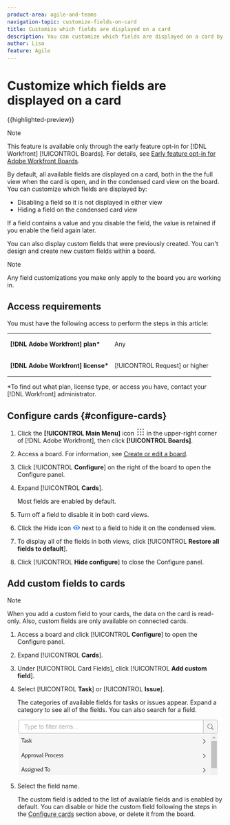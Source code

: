 ```yaml
---
product-area: agile-and-teams
navigation-topic: customize-fields-on-card
title: Customize which fields are displayed on a card
description: You can customize which fields are displayed on a card by disabling a field so it is not displayed in the full card or condensed view, or hiding a field on the condensed card view.
author: Lisa
feature: Agile
---
```


# Customize which fields are displayed on a card

{{highlighted-preview}}

>[!NOTE]
>
>This feature is available only through the early feature opt-in for [!DNL Workfront] [!UICONTROL Boards]. For details, see [Early feature opt-in for Adobe Workfront Boards](/help/quicksilver/agile/get-started-with-boards/boards-early-feature-opt-in.md).

By default, all available fields are displayed on a card, both in the the full view when the card is open, and in the condensed card view on the board. You can customize which fields are displayed by:

* Disabling a field so it is not displayed in either view
* Hiding a field on the condensed card view

If a field contains a value and you disable the field, the value is retained if you enable the field again later.

You can also display custom fields that were previously created. You can't design and create new custom fields within a board.

>[!NOTE]
>
>Any field customizations you make only apply to the board you are working in.

## Access requirements

You must have the following access to perform the steps in this article:

<table style="table-layout:auto"> 
 <col> 
 </col> 
 <col> 
 </col> 
 <tbody> 
  <tr> 
   <td role="rowheader"><strong>[!DNL Adobe Workfront] plan*</strong></td> 
   <td> <p>Any</p> </td> 
  </tr> 
  <tr> 
   <td role="rowheader"><strong>[!DNL Adobe Workfront] license*</strong></td> 
   <td> <p>[!UICONTROL Request] or higher</p> </td> 
  </tr>
   </tbody> 
</table>

&#42;To find out what plan, license type, or access you have, contact your [!DNL Workfront] administrator.

## Configure cards {#configure-cards}

1. Click the **[!UICONTROL Main Menu]** icon ![](assets/main-menu-icon.png) in the upper-right corner of [!DNL Adobe Workfront], then click **[!UICONTROL Boards]**.
1. Access a board. For information, see [Create or edit a board](../../agile/get-started-with-boards/create-edit-board.md).
1. Click [!UICONTROL **Configure**] on the right of the board to open the Configure panel.
1. Expand [!UICONTROL **Cards**].

   Most fields are enabled by default.

1. Turn off a field to disable it in both card views.
1. Click the Hide icon ![Hide icon](assets/eye-hide-icon.png) next to a field to hide it on the condensed view.
1. To display all of the fields in both views, click [!UICONTROL **Restore all fields to default**].
1. Click [!UICONTROL **Hide configure**] to close the Configure panel.

<div class="preview">

## Add custom fields to cards

>[!NOTE]
>
>When you add a custom field to your cards, the data on the card is read-only. Also, custom fields are only available on connected cards.

1. Access a board and click [!UICONTROL **Configure**] to open the Configure panel.
1. Expand [!UICONTROL **Cards**].
1. Under [!UICONTROL Card Fields], click [!UICONTROL **Add custom field**].
1. Select [!UICONTROL **Task**] or [!UICONTROL **Issue**].

   The categories of available fields for tasks or issues appear. Expand a category to see all of the fields. You can also search for a field.

   ![Search for custom field](assets/boards-search-for-custom-field.png)

1. Select the field name.   

   The custom field is added to the list of available fields and is enabled by default. You can disable or hide the custom field following the steps in the [Configure cards](customize-fields-on-card.md#configure-cards) section above, or delete it from the board.

</div>
